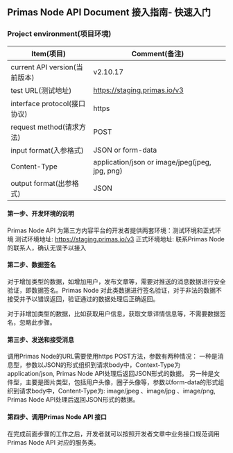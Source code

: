 ## Primas Node API Document 接入指南- 快速入门
### Project environment(项目环境)
| Item(项目) | Comment(备注) |
| ------------ | ------------- | 
| current API version(当前版本) | v2.10.17 |
| test URL(测试地址) | https://staging.primas.io/v3 |
| interface protocol(接口协议) | https |
| request method(请求方法)	| POST |
| input format(入参格式)	 | JSON or form-data |
| Content-Type | application/json or image/jpeg(jpeg, jpg, png) |
| output format(出参格式) | JSON |

#### 第一步、开发环境的说明 
Primas Node API 为第三方内容平台的开发者提供两套环境：测试环境和正式环境
测试环境地址: https://staging.primas.io/v3
正式环境地址: 联系Primas Node的联系人，确认无误予以接入

#### 第二步、数据签名
对于增加类型的数据，如增加用户，发布文章等，需要对推送的消息数据进行安全验证，即数据签名。Primas Node 对此类数据进行签名验证，对于非法的数据不接受并予以错误返回，验证通过的数据处理后正确返回。

对于非增加类型的数据，比如获取用户信息，获取文章详情信息等，不需要数据签名，忽略此步骤。

#### 第三步、发送和接受消息
调用Primas Node的URL需要使用https POST方法，参数有两种情况：
一种是消息型，参数以JSON的形式组织到请求body中，Context-Type为application/json, Primas Node API处理后返回JSON形式的数据。
另一种是文件型，主要是图片类型，包括用户头像，圈子头像等，参数以form-data的形式组织到请求body中，Content-Type为: image/jpeg 、image/jpg 、image/png, Primas Node API处理后返回JSON形式的数据。

#### 第四步、调用Primas Node API 接口
在完成前面步骤的工作之后，开发者就可以按照开发者文章中业务接口规范调用Primas Node API 对应的服务类。


